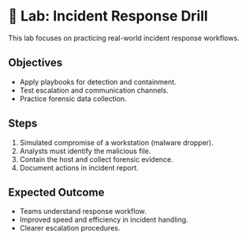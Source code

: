 # 🧪 Lab: Incident Response Drill

This lab focuses on practicing real-world incident response workflows.

## Objectives
- Apply playbooks for detection and containment.  
- Test escalation and communication channels.  
- Practice forensic data collection.  

## Steps
1. Simulated compromise of a workstation (malware dropper).  
2. Analysts must identify the malicious file.  
3. Contain the host and collect forensic evidence.  
4. Document actions in incident report.  

## Expected Outcome
- Teams understand response workflow.  
- Improved speed and efficiency in incident handling.  
- Clearer escalation procedures.  
